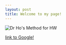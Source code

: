 ```yaml
---
layout: post
title: Welcome to my page!
---
```

![Dr  Ho's Method for HW](https://user-images.githubusercontent.com/66174554/84319071-0b55a500-ab35-11ea-876a-60d42d22c73d.png)

[link to Google!](http://google.com)














